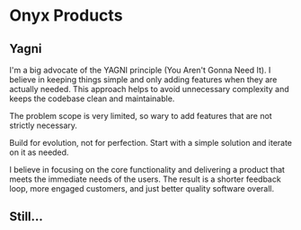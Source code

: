 # Onyx Products

## Yagni
I'm a big advocate of the YAGNI principle (You Aren't Gonna Need It). I believe in keeping things simple and only adding features when they are actually needed. This approach helps to avoid unnecessary complexity and keeps the codebase clean and maintainable.

The problem scope is very limited, so wary to add features that are not strictly necessary.

Build for evolution, not for perfection. Start with a simple solution and iterate on it as needed. 

I believe in focusing on the core functionality and delivering a product that meets the immediate needs of the users. The result is a shorter feedback loop, more engaged customers, and just better quality software overall.


## Still...

